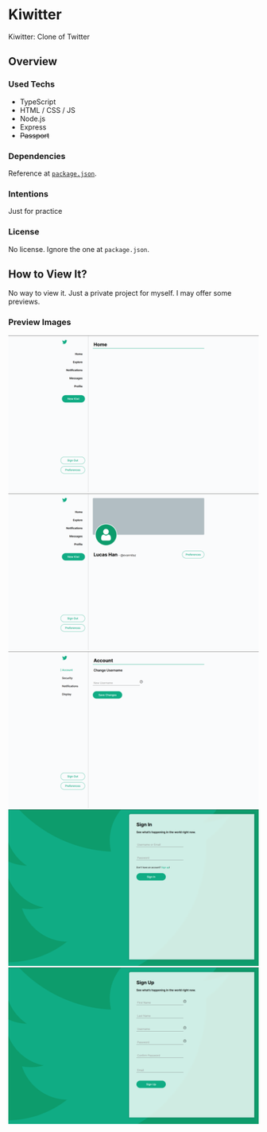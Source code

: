 # Kiwitter

Kiwitter: Clone of Twitter

## Overview

### Used Techs

- TypeScript
- HTML / CSS / JS
- Node.js
- Express
- ~~Passport~~

### Dependencies

Reference at [`package.json`](package.json).

### Intentions

Just for practice

### License

No license. Ignore the one at `package.json`.

## How to View It?

No way to view it. Just a private project for myself. I may offer some previews.

### Preview Images

![Preview 1](docs/preview1.png)
![Preview 2](docs/preview2.png)
![Preview 3](docs/preview3.png)
![Preview 4](docs/preview4.png)
![Preview 5](docs/preview5.png)
